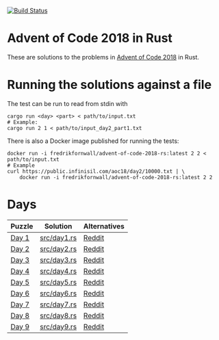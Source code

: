 [![Build Status](https://travis-ci.org/fornwall/advent-of-code-2018-rs.svg?branch=master)](https://travis-ci.org/fornwall/advent-of-code-2018-rs)

# Advent of Code 2018 in Rust
These are solutions to the problems in [Advent of Code 2018](https://adventofcode.com/2018) in Rust.

# Running the solutions against a file
The test can be run to read from stdin with

    cargo run <day> <part> < path/to/input.txt
    # Example:
    cargo run 2 1 < path/to/input_day2_part1.txt

There is also a Docker image published for running the tests:

    docker run -i fredrikfornwall/advent-of-code-2018-rs:latest 2 2 < path/to/input.txt
    # Example
    curl https://public.infinisil.com/aoc18/day2/10000.txt | \
        docker run -i fredrikfornwall/advent-of-code-2018-rs:latest 2 2

# Days
| Puzzle                                         | Solution                     | Alternatives |
| ---------------------------------------------- | ---------------------------- | ------------ |
| [Day 1](https://adventofcode.com/2018/day/1)   | [src/day1.rs](src/day1.rs)   | [Reddit](https://www.reddit.com/r/adventofcode/comments/a20646/2018_day_1_solutions/)
| [Day 2](https://adventofcode.com/2018/day/2)   | [src/day2.rs](src/day2.rs)   | [Reddit](https://www.reddit.com/r/adventofcode/comments/a2aimr/2018_day_2_solutions/)
| [Day 3](https://adventofcode.com/2018/day/3)   | [src/day3.rs](src/day3.rs)   | [Reddit](https://www.reddit.com/r/adventofcode/comments/a2lesz/2018_day_3_solutions/)
| [Day 4](https://adventofcode.com/2018/day/4)   | [src/day4.rs](src/day4.rs)   | [Reddit](https://www.reddit.com/r/adventofcode/comments/a2xef8/2018_day_4_solutions/)
| [Day 5](https://adventofcode.com/2018/day/5)   | [src/day5.rs](src/day5.rs)   | [Reddit](https://www.reddit.com/r/adventofcode/comments/a3912m/2018_day_5_solutions/)
| [Day 6](https://adventofcode.com/2018/day/6)   | [src/day6.rs](src/day6.rs)   | [Reddit](https://www.reddit.com/r/adventofcode/comments/a3kr4r/2018_day_6_solutions/)
| [Day 7](https://adventofcode.com/2018/day/7)   | [src/day7.rs](src/day7.rs)   | [Reddit](https://www.reddit.com/r/adventofcode/comments/a3wmnl/2018_day_7_solutions/)
| [Day 8](https://adventofcode.com/2018/day/8)   | [src/day8.rs](src/day8.rs)   | [Reddit](https://www.reddit.com/r/adventofcode/comments/a47ubw/2018_day_8_solutions/)
| [Day 9](https://adventofcode.com/2018/day/9)   | [src/day9.rs](src/day9.rs)   | [Reddit](https://www.reddit.com/r/adventofcode/comments/a4i97s/2018_day_9_solutions/)
